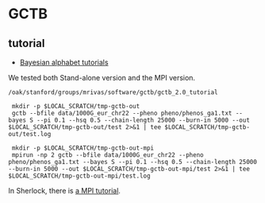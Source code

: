 # GCTB

## tutorial

- [Bayesian alphabet tutorials](https://cnsgenomics.com/software/gctb/#Bayesianalphabet)

We tested both Stand-alone version and the MPI version.

```{bash}
/oak/stanford/groups/mrivas/software/gctb/gctb_2.0_tutorial

 mkdir -p $LOCAL_SCRATCH/tmp-gctb-out
 gctb --bfile data/1000G_eur_chr22 --pheno pheno/phenos_ga1.txt --bayes S --pi 0.1 --hsq 0.5 --chain-length 25000 --burn-in 5000 --out $LOCAL_SCRATCH/tmp-gctb-out/test 2>&1 | tee $LOCAL_SCRATCH/tmp-gctb-out/test.log

 mkdir -p $LOCAL_SCRATCH/tmp-gctb-out-mpi
 mpirun -np 2 gctb --bfile data/1000G_eur_chr22 --pheno pheno/phenos_ga1.txt --bayes S --pi 0.1 --hsq 0.5 --chain-length 25000 --burn-in 5000 --out $LOCAL_SCRATCH/tmp-gctb-out-mpi/test 2>&1 | tee $LOCAL_SCRATCH/tmp-gctb-out-mpi/test.log
```

In Sherlock, there is [a MPI tutorial](https://www.sherlock.stanford.edu/docs/software/using/R/#multiple-nodes).
